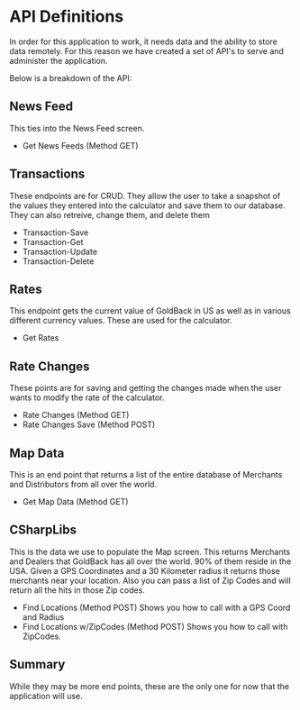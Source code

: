 # API Definitions

In order for this application to work, it needs data and the ability to store data remotely.  For this reason we have created a set of API's to serve and administer the application.

Below is a breakdown of the API:

## News Feed

This ties into the News Feed screen.

- Get News Feeds (Method GET)

## Transactions

These endpoints are for CRUD.  They allow the user to take a snapshot of the values they entered into the calculator and save them to our database.  They can also retreive, change them, and delete them

- Transaction-Save
- Transaction-Get
- Transaction-Update
- Transaction-Delete

## Rates

This endpoint gets the current value of GoldBack in US as well as in various different currency values.  These are used for the calculator.

- Get Rates

## Rate Changes

These points are for saving and getting the changes made when the user wants to modify the rate of the calculator.

- Rate Changes (Method GET)
- Rate Changes Save (Method POST)

## Map Data

This is an end point that returns a list of the entire database of Merchants and Distributors from all over the world.

- Get Map Data (Method GET)

## CSharpLibs

This is the data we use to populate the Map screen.  This returns Merchants and Dealers that GoldBack has all over the world.  90% of them reside in the USA.  Given a GPS Coordinates and a 30 Kilometer radius it returns those merchants near your location.  Also you can pass a list of Zip Codes and will return all the hits in those Zip codes.

- Find Locations (Method POST)  Shows you how to call with a GPS Coord and Radius
- Find Locations w/ZipCodes (Method POST)  Shows you how to call with ZipCodes.

## Summary

While they may be more end points, these are the only one for now that the application will use.
